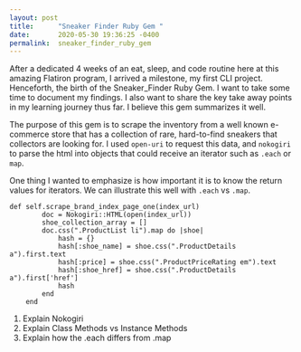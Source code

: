```yaml
---
layout: post
title:      "Sneaker Finder Ruby Gem "
date:       2020-05-30 19:36:25 -0400
permalink:  sneaker_finder_ruby_gem
---
```



After a dedicated 4 weeks of an eat, sleep, and code routine here at this amazing Flatiron program, I arrived a milestone, my first CLI project. Henceforth, the birth of the Sneaker_Finder Ruby Gem. I want to take some time to document my findings. I also want to share the key take away points in my learning journey thus far. I believe this gem summarizes it well. 

The purpose of this gem is to scrape the inventory from a well known e-commerce store that has a collection of rare, hard-to-find sneakers that collectors are looking for. I used `open-uri` to request this data, and `nokogiri` to parse the html into objects that could receive an iterator such as `.each` or `map`. 

One thing I wanted to emphasize is how important it is to know the return values for iterators. We can illustrate this well with `.each` vs `.map`. 

```
def self.scrape_brand_index_page_one(index_url)
        doc = Nokogiri::HTML(open(index_url))
        shoe_collection_array = []
        doc.css(".ProductList li").map do |shoe|
            hash = {}
            hash[:shoe_name] = shoe.css(".ProductDetails a").first.text
            hash[:price] = shoe.css(".ProductPriceRating em").text
            hash[:shoe_href] = shoe.css(".ProductDetails a").first['href']
            hash
        end
    end
```






1. Explain Nokogiri
2. Explain Class Methods vs Instance Methods
3. Explain how the .each differs from .map 






